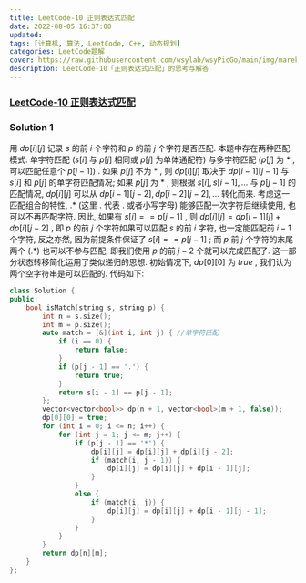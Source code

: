```yaml
---
title: LeetCode-10 正则表达式匹配 
date: 2022-08-05 16:37:00
updated:
tags: [计算机, 算法, LeetCode, C++, 动态规划]
categories: LeetCode题解
cover: https://raw.githubusercontent.com/wsylab/wsyPicGo/main/img/marek-piwnicki-sOJKAxFDQi4-unsplash.jpg
description: LeetCode-10「正则表达式匹配」的思考与解答
---
```

### [LeetCode-10 正则表达式匹配](https://leetcode.cn/problems/regular-expression-matching/)

### Solution 1
用 $dp[i][j]$ 记录 $s$ 的前 $i$ 个字符和 $p$ 的前 $j$ 个字符是否匹配. 本题中存在两种匹配模式: 单字符匹配 ($s[i]$ 与 $p[j]$ 相同或 $p[j]$ 为单体通配符) 与多字符匹配 ($p[j]$ 为 $*$ , 可以匹配任意个 $p[j - 1]$) . 
如果 $p[j]$ 不为 $*$ , 则 $dp[i][j]$ 取决于 $dp[i - 1][j - 1]$ 与 $s[i]$ 和 $p[j]$ 的单字符匹配情况; 
如果 $p[j]$ 为 $*$ , 则根据 $s[i], s[i - 1], ...$ 与 $p[j - 1]$ 的匹配情况, $dp[i][j]$ 可以从 $dp[i - 1][j - 2], dp[i - 2][j - 2], ...$ 转化而来. 考虑这一匹配组合的特性, $.*$ (这里 $.$ 代表 $.$ 或者小写字母) 能够匹配一次字符后继续使用, 也可以不再匹配字符. 因此, 如果有 $s[i] == p[j - 1]$ , 则 $dp[i][j] = dp[i - 1][j] + dp[i][j - 2]$ , 即 $p$ 的前 $j$ 个字符如果可以匹配 $s$ 的前 $i$ 字符, 也一定能匹配前 $i - 1$ 个字符, 反之亦然, 因为前提条件保证了 $s[i] == p[j - 1]$ ; 而 $p$ 前 $j$ 个字符的末尾两个 ($.*$) 也可以不参与匹配, 即我们使用 $p$ 的前 $j - 2$ 个就可以完成匹配了. 这一部分状态转移简化运用了类似递归的思想.
初始情况下, $dp[0][0]$ 为 $true$ , 我们认为两个空字符串是可以匹配的.
代码如下:
```C++
class Solution {
public:
    bool isMatch(string s, string p) {
        int n = s.size();
        int m = p.size();
        auto match = [&](int i, int j) { //单字符匹配
            if (i == 0) {
                return false;
            }
            if (p[j - 1] == '.') {
                return true;
            }
            return s[i - 1] == p[j - 1];
        };
        vector<vector<bool>> dp(n + 1, vector<bool>(m + 1, false));
        dp[0][0] = true;
        for (int i = 0; i <= n; i++) {
            for (int j = 1; j <= m; j++) {
                if (p[j - 1] == '*') {
                    dp[i][j] = dp[i][j] + dp[i][j - 2];
                    if (match(i, j - 1)) {
                        dp[i][j] = dp[i][j] + dp[i - 1][j];
                    }
                }
                else {
                    if (match(i, j)) {
                        dp[i][j] = dp[i][j] + dp[i - 1][j - 1];
                    }
                }
            }
        }
        return dp[n][m];
    }
};
```